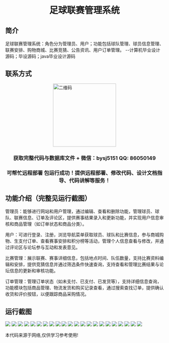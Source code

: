 <p><h1 align="center">足球联赛管理系统</h1></p>

## 简介
足球联赛管理系统：角色分为管理员、用户；功能包括球队管理、球员信息管理、联赛安排、购物商城、比赛竞猜、公告资讯、用户订单管理。    --计算机毕业设计源码；毕设源码；java毕业设计源码


## 联系方式
<img src="https://bs-1329754181.cos.ap-shanghai.myqcloud.com/wx.jpg" alt="二维码" style="display: block; margin: 0 auto;" width="200px">
<p><h3 align="center">获取完整代码与数据库文件 + 微信：bysj5151 QQ: 86050149</h3></p>
<p><h3 align="center">可帮忙远程部署 包运行成功！提供远程部署、修改代码、设计文档指导、代码讲解等服务！</h3></p>

## 功能介绍（完整见运行截图）
管理员：能够进行网站和用户管理，通过编辑、查看和删除功能，管理球员、球队、联赛信息、订单及评论区，提供赛事结果录入和更新功能，并实现用户信息审核和商品管理（如订单状态和商品分类）。

用户：可进行登录、注册，浏览导航菜单获取球员、球队和比赛信息，参与商城购物、生支付订单、查看赛事安排和积分榜等活动，管理个人信息查看与修改，并通过评论区与论坛参与互动和发表意见。

比赛管理：展示联赛、赛事详细信息，包括地点时间、队伍数量，支持比赛资料编辑和安排，提供竞猜信息并通过筛选条件快速查询，支持查看和管理比赛结果与论坛信息的更新和审核功能。

订单管理：管理订单状态（如未支付、已支付、已发货等），支持详细信息查询，功能模块包括商品管理、物流发货和购买记录查看，通过搜索查找订单，提供确认收货和评价按钮，以便跟踪商品采购情况。


## 运行截图
![](https://bs-1329754181.cos.ap-shanghai.myqcloud.com/ssm/FootballLeagueManagementSystem/img/001.jpg)
![](https://bs-1329754181.cos.ap-shanghai.myqcloud.com/ssm/FootballLeagueManagementSystem/img/002.jpg)
![](https://bs-1329754181.cos.ap-shanghai.myqcloud.com/ssm/FootballLeagueManagementSystem/img/003.jpg)
![](https://bs-1329754181.cos.ap-shanghai.myqcloud.com/ssm/FootballLeagueManagementSystem/img/004.jpg)
![](https://bs-1329754181.cos.ap-shanghai.myqcloud.com/ssm/FootballLeagueManagementSystem/img/005.jpg)
![](https://bs-1329754181.cos.ap-shanghai.myqcloud.com/ssm/FootballLeagueManagementSystem/img/006.jpg)
![](https://bs-1329754181.cos.ap-shanghai.myqcloud.com/ssm/FootballLeagueManagementSystem/img/007.jpg)
![](https://bs-1329754181.cos.ap-shanghai.myqcloud.com/ssm/FootballLeagueManagementSystem/img/008.jpg)
![](https://bs-1329754181.cos.ap-shanghai.myqcloud.com/ssm/FootballLeagueManagementSystem/img/009.jpg)
![](https://bs-1329754181.cos.ap-shanghai.myqcloud.com/ssm/FootballLeagueManagementSystem/img/010.jpg)
![](https://bs-1329754181.cos.ap-shanghai.myqcloud.com/ssm/FootballLeagueManagementSystem/img/011.jpg)
![](https://bs-1329754181.cos.ap-shanghai.myqcloud.com/ssm/FootballLeagueManagementSystem/img/012.jpg)
![](https://bs-1329754181.cos.ap-shanghai.myqcloud.com/ssm/FootballLeagueManagementSystem/img/013.jpg)
![](https://bs-1329754181.cos.ap-shanghai.myqcloud.com/ssm/FootballLeagueManagementSystem/img/014.jpg)
![](https://bs-1329754181.cos.ap-shanghai.myqcloud.com/ssm/FootballLeagueManagementSystem/img/015.jpg)
![](https://bs-1329754181.cos.ap-shanghai.myqcloud.com/ssm/FootballLeagueManagementSystem/img/016.jpg)
![](https://bs-1329754181.cos.ap-shanghai.myqcloud.com/ssm/FootballLeagueManagementSystem/img/017.jpg)
![](https://bs-1329754181.cos.ap-shanghai.myqcloud.com/ssm/FootballLeagueManagementSystem/img/018.jpg)
![](https://bs-1329754181.cos.ap-shanghai.myqcloud.com/ssm/FootballLeagueManagementSystem/img/019.jpg)
![](https://bs-1329754181.cos.ap-shanghai.myqcloud.com/ssm/FootballLeagueManagementSystem/img/020.jpg)
![](https://bs-1329754181.cos.ap-shanghai.myqcloud.com/ssm/FootballLeagueManagementSystem/img/021.jpg)
![](https://bs-1329754181.cos.ap-shanghai.myqcloud.com/ssm/FootballLeagueManagementSystem/img/022.jpg)

<p>本代码来源于网络,仅供学习参考使用!</p>
